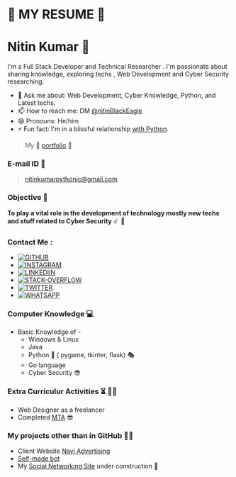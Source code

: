 
# :pushpin: **MY RESUME** :boy:

# Nitin Kumar 👋

I'm a Full Stack Developer and Technical Researcher . I'm passionate about sharing knowledge, exploring techs , Web Development and Cyber Security researching.

- 💬 Ask me about: Web Development, Cyber Knowledge, Python, and Latest techs.
- 📫 How to reach me: DM [@nitinBlackEagle](https://twitter.com/nitinBlackEagle)
- 😄 Pronouns: He/him
- ⚡ Fun fact: I'm in a blissful relationship [with Python](https://www.python.org).

> My :link: [portfolio](https://bit.ly/kumarnitin)  :gem:

### E-mail ID :e-mail:

> nitinkumarpythonic@gmail.com

### Objective :dart: 

__To play a vital role in the development of technology mostly new techs and stuff related to Cyber Security__ :comet: :gem:

### Contact Me :

- [![GITHUB](https://drive.google.com/file/d/1vy1Nc9deNlOoLhR8jkJWSvQm9XS1qHAU/view?usp=sharing)](https://github.com/nitin30kumar)
- [![INSTAGRAM](https://anonfiles.com/fdz347V5oe/icons8-instagram-48_png)](https://instagram.com/blackeagle.nitin)
- [![LINKEDIIN](https://anonfiles.com/58z244V8od/icons8-linkedin-48_png)](https://www.linkedin.com/nitin-kumar-626759131)
- [![STACK-OVERFLOW](https://anonfiles.com/T6z540Vboa/icons8-stack-overflow-48_png)](https://stackoverflow.com/users/10957470/nitin-kumar)
- [![TWITTER](https://anonfiles.com/ve0840V2o6/icons8-twitter-48_png)](https://twitter.com/nitinBlackEagle)
- [![WHATSAPP](https://anonfiles.com/Pf044dVfo9/icons8-whatsapp-48_png)](https://api.whatsapp.com/send?phone=919113797193)

### Computer Knowledge :computer:

* Basic Knowledge of -
    * Windows & Linux
    * Java
    * Python :snake: ( pygame, tkinter, flask) :performing_arts:
    * Go language
    * Cyber Security :sunglasses:

### Extra Curriculur Activities :hourglass_flowing_sand: :man_technologist:

* Web Designer as a freelancer 
* Completed [MTA](bit.ly/39NaCez) :sunglasses:

### My projects other than in GitHub :technologist:

* Client Website [Navi Advertising](naviadvertising.in)
* [Self-made bot](https://code-sololearn.com/WBKTV8xLY81X/?ref=app)
* My [Social Networking Site](nitsanon.epizy.com) under construction :construction:
